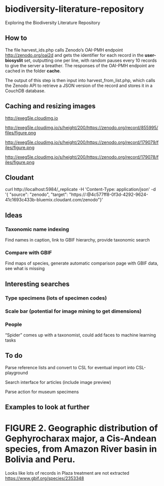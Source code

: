 # biodiversity-literature-repository
Exploring the Biodiversity Literature Repository


## How to

The file harvest_ids.php calls Zenodo’s OAI-PMH endpoint http://zenodo.org/oai2d and gets the identifier for each record in the **user-biosyslit** set, outputting one per line, with random pauses every 10 records to give the server a breather. The responses of the OAI-PMH endpoint are cached in the folder **cache**.

The output of this step is then input into harvest_from_list.php, which calls the Zenodo API to retrieve a JSON version of the record and stores it in a CouchDB database.

## Caching and resizing images

http://exeg5le.cloudimg.io

http://exeg5le.cloudimg.io/s/height/200/https://zenodo.org/record/855995/files/figure.png

http://exeg5le.cloudimg.io/s/height/200/https://zenodo.org/record/179079/files/figure.png

http://exeg5le.cloudimg.io/s/height/200/https://zenodo.org/record/179078/files/figure.png

## Cloudant

curl http://localhost:5984/_replicate -H 'Content-Type: application/json' -d '{ "source": "zenodo", "target": "https://<username>:<password>@4c577ff8-0f3d-4292-9624-41c1693c433b-bluemix.cloudant.com/zenodo"}'


## Ideas

### Taxonomic name indexing

Find names in caption, link to GBIF hierarchy, provide taxonomic search

### Compare with GBIF

Find maps of species, generate automatic comparison page with GBIF data, see what is missing

### 

## Interesting searches

### Type specimens (lots of specimen codes)

### Scale bar (potential for image mining to get dimensions)

### People

“Spider” comes up with a taxonomist, could add faces to machine learning tasks

## To do

Parse reference lists and convert to CSL for eventual import into CSL-playground

Search interface for articles (include image preview)

Parse action for museum specimens

## Examples to look at further

# FIGURE 2. Geographic distribution of Gephyrocharax major, a Cis-Andean species, from Amazon River basin in Bolivia and Peru.

Looks like lots of records in Plaza treatment are not extracted https://www.gbif.org/species/2353348